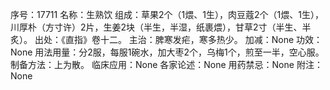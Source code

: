 序号：17711
名称：生熟饮
组成：草果2个（1煨、1生），肉豆蔻2个（1煨、1生），川厚朴（方寸许）2片，生姜2块（半生，半湿，纸裹煨），甘草2寸（半生、半炙）。
出处：《直指》卷十二。
主治：脾寒发疟，寒多热少。
加减：None
功效：None
用法用量：分2服，每服1碗水，加大枣2个，乌梅1个，煎至一半，空心服。
制备方法：上为散。
临床应用：None
各家论述：None
用药禁忌：None
附注：None
